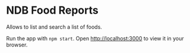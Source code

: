 # NDB Food Reports

Allows to list and search a list of foods.

Run the app with `npm start`.
Open [http://localhost:3000](http://localhost:3000) to view it in your browser.
